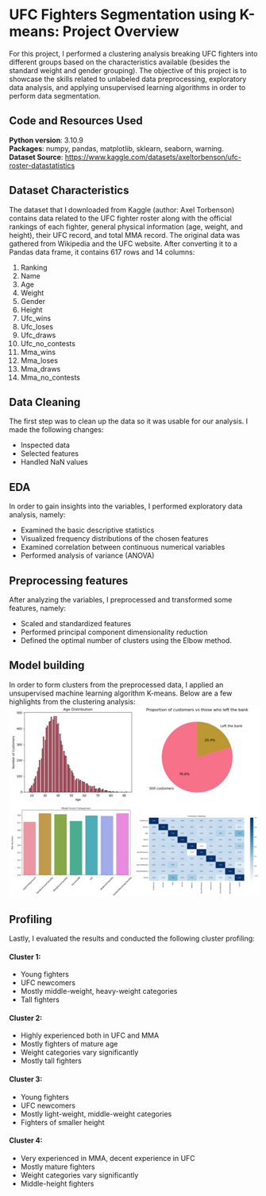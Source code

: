 # UFC Fighters Segmentation using K-means: Project Overview
For this project, I performed a clustering analysis breaking UFC fighters into different groups based on the characteristics available (besides the standard weight and gender grouping). The objective of this project is to showcase the skills related to unlabeled data preprocessing, exploratory data analysis, and applying unsupervised learning algorithms in order to perform data segmentation. 

## Code and Resources Used
**Python version**: 3.10.9 <br>
**Packages**: numpy, pandas, matplotlib, sklearn, seaborn, warning. <br>
**Dataset Source**: https://www.kaggle.com/datasets/axeltorbenson/ufc-roster-datastatistics

## Dataset Characteristics
The dataset that I downloaded from Kaggle (author:  Axel Torbenson) contains data related to the UFC fighter roster along with the official rankings of each fighter, general physical information (age, weight, and height), their UFC record, and total MMA record. The original data was gathered from Wikipedia and the UFC website. After converting it to a Pandas data frame, it contains 617 rows and 14 columns:
1. Ranking
2. Name
3. Age
4. Weight
5. Gender
6. Height
7. Ufc_wins
8. Ufc_loses
9. Ufc_draws
10. Ufc_no_contests
11. Mma_wins
12. Mma_loses
13. Mma_draws
14. Mma_no_contests

## Data Cleaning
The first step was to clean up the data so it was usable for our analysis. I made the following changes:
*	Inspected data
* Selected features
*	Handled NaN values

## EDA
In order to gain insights into the variables, I performed exploratory data analysis, namely:
* Examined the basic descriptive statistics
* Visualized frequency distributions of the chosen features
* Examined correlation between continuous numerical variables
* Performed analysis of variance (ANOVA)

## Preprocessing features
After analyzing the variables, I preprocessed and transformed some features, namely:
* Scaled and standardized features
* Performed principal component dimensionality reduction
* Defined the optimal number of clusters using the Elbow method.

## Model building
In order to form clusters from the preprocessed data, I applied an unsupervised machine learning algorithm K-means. Below are a few highlights from the clustering analysis:
![](https://github.com/dabykov/Projects/blob/main/project-3/Dashboard%203.png?raw=true)


## Profiling
Lastly, I evaluated the results and conducted the following cluster profiling:

#### Cluster 1:
- Young fighters
- UFC newcomers
- Mostly middle-weight, heavy-weight categories
- Tall fighters

#### Cluster 2:
- Highly experienced both in UFC and MMA
- Mostly fighters of mature age
- Weight categories vary significantly
- Mostly tall fighters

#### Cluster 3:
- Young fighters
- UFC newcomers
- Mostly light-weight, middle-weight categories
- Fighters of smaller height

#### Cluster 4:
- Very experienced in MMA, decent experience in UFC
- Mostly mature fighters
- Weight categories vary significantly
- Middle-height fighters
